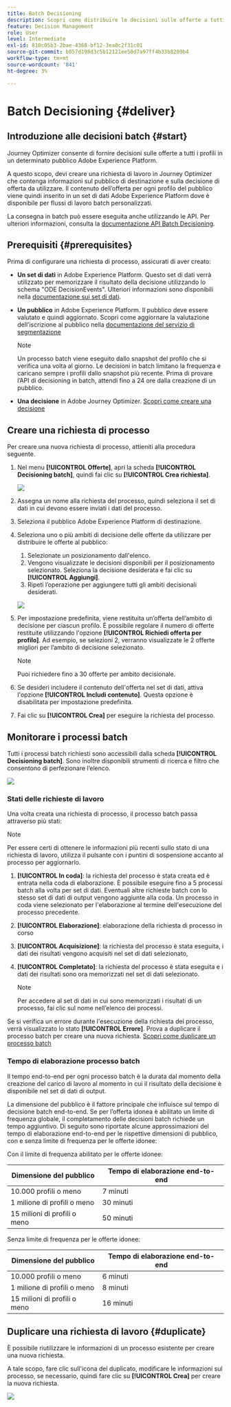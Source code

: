 ```yaml
---
title: Batch Decisioning
description: Scopri come distribuire le decisioni sulle offerte a tutti i profili in un determinato pubblico Adobe Experience Platform.
feature: Decision Management
role: User
level: Intermediate
exl-id: 810c05b3-2bae-4368-bf12-3ea8c2f31c01
source-git-commit: b057d198d3c5b12121ee50d7a97ff4b33b8209b4
workflow-type: tm+mt
source-wordcount: '841'
ht-degree: 3%

---
```


# Batch Decisioning {#deliver}

## Introduzione alle decisioni batch {#start}

Journey Optimizer consente di fornire decisioni sulle offerte a tutti i profili in un determinato pubblico Adobe Experience Platform.

A questo scopo, devi creare una richiesta di lavoro in Journey Optimizer che contenga informazioni sul pubblico di destinazione e sulla decisione di offerta da utilizzare. Il contenuto dell’offerta per ogni profilo del pubblico viene quindi inserito in un set di dati Adobe Experience Platform dove è disponibile per flussi di lavoro batch personalizzati.

La consegna in batch può essere eseguita anche utilizzando le API. Per ulteriori informazioni, consulta la [documentazione API Batch Decisioning](api-reference/offer-delivery-api/batch-decisioning-api.md).

## Prerequisiti {#prerequisites}

Prima di configurare una richiesta di processo, assicurati di aver creato:

* **Un set di dati** in Adobe Experience Platform. Questo set di dati verrà utilizzato per memorizzare il risultato della decisione utilizzando lo schema &quot;ODE DecisionEvents&quot;. Ulteriori informazioni sono disponibili nella [documentazione sui set di dati](https://experienceleague.adobe.com/docs/experience-platform/catalog/datasets/overview.html?lang=it).

* **Un pubblico** in Adobe Experience Platform. Il pubblico deve essere valutato e quindi aggiornato. Scopri come aggiornare la valutazione dell’iscrizione al pubblico nella [documentazione del servizio di segmentazione](https://www.adobe.com/go/segmentation-overview-en)

  >[!NOTE]
  >
  >Un processo batch viene eseguito dallo snapshot del profilo che si verifica una volta al giorno. Le decisioni in batch limitano la frequenza e caricano sempre i profili dallo snapshot più recente. Prima di provare l’API di decisioning in batch, attendi fino a 24 ore dalla creazione di un pubblico.

* **Una decisione** in Adobe Journey Optimizer. [Scopri come creare una decisione](offer-activities/create-offer-activities.md)

<!-- in API doc, remove these info and add ref here-->

## Creare una richiesta di processo

Per creare una nuova richiesta di processo, attieniti alla procedura seguente.

1. Nel menu **[!UICONTROL Offerte]**, apri la scheda **[!UICONTROL Decisioning batch]**, quindi fai clic su **[!UICONTROL Crea richiesta]**.

   ![](assets/batch-create.png)

1. Assegna un nome alla richiesta del processo, quindi seleziona il set di dati in cui devono essere inviati i dati del processo.

1. Seleziona il pubblico Adobe Experience Platform di destinazione.

1. Seleziona uno o più ambiti di decisione delle offerte da utilizzare per distribuire le offerte al pubblico:
   1. Selezionate un posizionamento dall&#39;elenco.
   1. Vengono visualizzate le decisioni disponibili per il posizionamento selezionato. Seleziona la decisione desiderata e fai clic su **[!UICONTROL Aggiungi]**.
   1. Ripeti l’operazione per aggiungere tutti gli ambiti decisionali desiderati.

   ![](assets/batch-decision.png)

1. Per impostazione predefinita, viene restituita un’offerta dell’ambito di decisione per ciascun profilo. È possibile regolare il numero di offerte restituite utilizzando l&#39;opzione **[!UICONTROL Richiedi offerta per profilo]**. Ad esempio, se selezioni 2, verranno visualizzate le 2 offerte migliori per l’ambito di decisione selezionato.

   >[!NOTE]
   >
   >Puoi richiedere fino a 30 offerte per ambito decisionale.

1. Se desideri includere il contenuto dell&#39;offerta nel set di dati, attiva l&#39;opzione **[!UICONTROL Includi contenuto]**. Questa opzione è disabilitata per impostazione predefinita.

1. Fai clic su **[!UICONTROL Crea]** per eseguire la richiesta del processo.

## Monitorare i processi batch

Tutti i processi batch richiesti sono accessibili dalla scheda **[!UICONTROL Decisioning batch]**. Sono inoltre disponibili strumenti di ricerca e filtro che consentono di perfezionare l’elenco.

![](assets/batch-list.png)

### Stati delle richieste di lavoro

Una volta creata una richiesta di processo, il processo batch passa attraverso più stati:

>[!NOTE]
>
>Per essere certi di ottenere le informazioni più recenti sullo stato di una richiesta di lavoro, utilizza il pulsante con i puntini di sospensione accanto al processo per aggiornarlo.

1. **[!UICONTROL In coda]**: la richiesta del processo è stata creata ed è entrata nella coda di elaborazione. È possibile eseguire fino a 5 processi batch alla volta per set di dati. Eventuali altre richieste batch con lo stesso set di dati di output vengono aggiunte alla coda. Un processo in coda viene selezionato per l&#39;elaborazione al termine dell&#39;esecuzione del processo precedente.
1. **[!UICONTROL Elaborazione]**: elaborazione della richiesta di processo in corso
1. **[!UICONTROL Acquisizione]**: la richiesta del processo è stata eseguita, i dati dei risultati vengono acquisiti nel set di dati selezionato,
1. **[!UICONTROL Completato]**: la richiesta del processo è stata eseguita e i dati dei risultati sono ora memorizzati nel set di dati selezionato.

   >[!NOTE]
   >
   >Per accedere al set di dati in cui sono memorizzati i risultati di un processo, fai clic sul nome nell’elenco dei processi.

Se si verifica un errore durante l&#39;esecuzione della richiesta del processo, verrà visualizzato lo stato **[!UICONTROL Errore]**. Prova a duplicare il processo batch per creare una nuova richiesta. [Scopri come duplicare un processo batch](#duplicate)

### Tempo di elaborazione processo batch

Il tempo end-to-end per ogni processo batch è la durata dal momento della creazione del carico di lavoro al momento in cui il risultato della decisione è disponibile nel set di dati di output.

La dimensione del pubblico è il fattore principale che influisce sul tempo di decisione batch end-to-end. Se per l’offerta idonea è abilitato un limite di frequenza globale, il completamento delle decisioni batch richiede un tempo aggiuntivo. Di seguito sono riportate alcune approssimazioni del tempo di elaborazione end-to-end per le rispettive dimensioni di pubblico, con e senza limite di frequenza per le offerte idonee:

Con il limite di frequenza abilitato per le offerte idonee:

| Dimensione del pubblico | Tempo di elaborazione end-to-end |
|--------------|----------------------------|
| 10.000 profili o meno | 7 minuti |
| 1 milione di profili o meno | 30 minuti |
| 15 milioni di profili o meno | 50 minuti |

Senza limite di frequenza per le offerte idonee:

| Dimensione del pubblico | Tempo di elaborazione end-to-end |
|--------------|----------------------------|
| 10.000 profili o meno | 6 minuti |
| 1 milione di profili o meno | 8 minuti |
| 15 milioni di profili o meno | 16 minuti |

## Duplicare una richiesta di lavoro {#duplicate}

È possibile riutilizzare le informazioni di un processo esistente per creare una nuova richiesta.

A tale scopo, fare clic sull&#39;icona del duplicato, modificare le informazioni sul processo, se necessario, quindi fare clic su **[!UICONTROL Crea]** per creare la nuova richiesta.

![](assets/batch-duplicate.png)
